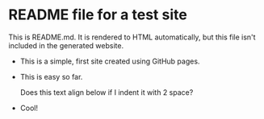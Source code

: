 # README file for a test site

This is README.md. It is rendered to HTML automatically, but this file isn't included in the generated website. 

* This is a simple, first site created using GitHub pages.

* This is easy so far. 
  
  Does this text align below if I indent it with 2 space?

* Cool!
